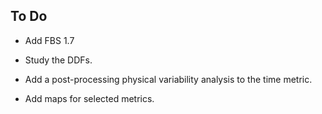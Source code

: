 To Do
-----

* Add FBS 1.7

* Study the DDFs.

* Add a post-processing physical variability analysis to the time metric.

* Add maps for selected metrics. 
